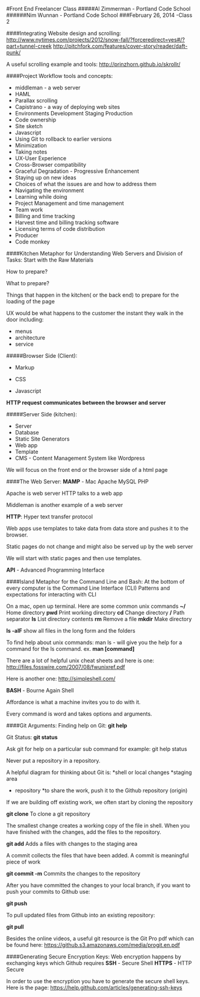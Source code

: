 #Front End Freelancer Class
#####Al Zimmerman - Portland Code School
######Nim Wunnan - Portland Code School
###February 26, 2014 -Class 2

####Integrating Website design and scrolling:
http://www.nytimes.com/projects/2012/snow-fall/?forceredirect=yes#/?part=tunnel-creek
http://pitchfork.com/features/cover-story/reader/daft-punk/

A useful scrolling example and tools:
http://prinzhorn.github.io/skrollr/

####Project Workflow tools and concepts:
* middleman - a web server
* HAML
* Parallax scrolling
* Capistrano - a way of deploying web sites
* Environments
	Development
	Staging
	Production
* Code ownership
* Site sketch
* Javascript
* Using Git to rollback to earlier versions
* Minimization
* Taking notes
* UX-User Experience
* Cross-Browser compatibility
* Graceful Degradation - Progressive Enhancement
* Staying up on new ideas
* Choices of what the issues are and how to address them
* Navigating the environment
* Learning while doing
* Project Management and time management
* Team work
* Billing and time tracking
* Harvest time and billing tracking software
* Licensing terms of code distribution
* Producer
* Code monkey

####Kitchen Metaphor for Understanding Web Servers and Division of Tasks:
Start with the Raw Materials

How to prepare?

What to prepare?

Things that happen in the kitchen( or the back end)  to prepare for the loading of the page


UX would be what happens to the customer the instant they walk in the door including:

* menus
* architecture
* service


#####Browser Side (Client):
* Markup 

* CSS

* Javascript

**HTTP request communicates between the browser and server**

#####Server Side (kitchen):

* Server
* Database
* Static Site Generators
* Web app
* Template
* CMS - Content Management System like Wordpress

We will focus on the front end or the browser side of a html page

####The Web Server:
**MAMP** - Mac Apache MySQL PHP

Apache is web server HTTP talks to a web app

Middleman is another example of a web server

**HTTP**:  Hyper text transfer protocol

Web apps use templates to take data from data store and pushes it to the browser.

Static pages do not change and might also be served up by the web server

We will start with static pages and then use templates.

**API** - Advanced Programming Interface


####Island Metaphor for the Command Line and Bash:
At the bottom of every computer is the Command Line Interface (CLI)
Patterns and expectations for interacting with CLI

On a mac, open up terminal. Here are some common unix commands
**~/**	 	Home directory
**pwd**		Print working directory
**cd**  	Change directory
**/** 		Path separator
**ls**  	List directory contents
**rm** 		Remove a file
**mkdir**	Make directory

**ls -alF**  show all files in the long form and the folders

To find help about unix commands:
man ls - will give you the help for a command for the ls command. ex. **man [command]**


There are a lot of helpful unix cheat sheets and here is one:
http://files.fosswire.com/2007/08/fwunixref.pdf

Here is another one:
http://simpleshell.com/


**BASH** - Bourne Again Shell

Affordance is what a machine invites you to do with it.

Every command is word and takes options and arguments.

####Git Arguments:
Finding help on Git:	**git help**

Git Status:		**git status**

Ask git for help on a particular sub command for example: git help status

Never put a repository in a repository.

A helpful diagram for thinking about Git is:
*shell or local changes
*staging area
* repository
*to share the work, push it to the Github repository (origin)

If we are building off existing work, we often start by cloning the repository


**git clone**		To clone a git repository


The smallest change creates a working copy of the file in shell.  When you have finished with the changes, add the files to the repository.


**git add**			Adds a files with changes to the staging area

A commit collects the files that have been added.  A commit is meaningful piece of work

**git commit -m**	Commits the changes to the repository

After you have committed the changes to your local branch, if you want to push your commits to Github use:

**git push**

To pull updated files from Github into an existing repository:

**git pull**

Besides the online videos, a useful git resource is the Git Pro pdf which can be found here:
https://github.s3.amazonaws.com/media/progit.en.pdf


####Generating Secure Encryption Keys:
Web encryption happens by exchanging keys which Github requires
**SSH** 	 - Secure Shell
**HTTPS** - HTTP Secure

In order to use the encryption you have to generate the secure shell keys.  Here is the page:
https://help.github.com/articles/generating-ssh-keys












